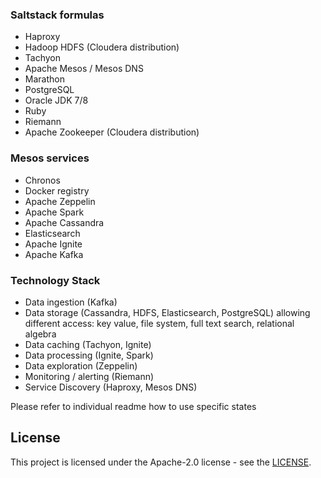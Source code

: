 ### Saltstack formulas

* Haproxy
* Hadoop HDFS (Cloudera distribution)
* Tachyon
* Apache Mesos / Mesos DNS
* Marathon
* PostgreSQL
* Oracle JDK 7/8
* Ruby
* Riemann
* Apache Zookeeper (Cloudera distribution)

### Mesos services

* Chronos
* Docker registry
* Apache Zeppelin
* Apache Spark
* Apache Cassandra
* Elasticsearch
* Apache Ignite
* Apache Kafka

### Technology Stack

* Data ingestion (Kafka)
* Data storage (Cassandra, HDFS, Elasticsearch, PostgreSQL) allowing different access: key value, file system, full text search, relational algebra
* Data caching (Tachyon, Ignite)
* Data processing (Ignite, Spark)
* Data exploration (Zeppelin)
* Monitoring / alerting (Riemann)
* Service Discovery (Haproxy, Mesos DNS)

Please refer to individual readme how to use specific states


## License

This project is licensed under the Apache-2.0 license - see the [LICENSE](https://github.com/nokia/saltstack-formulas/blob/master/LICENSE).